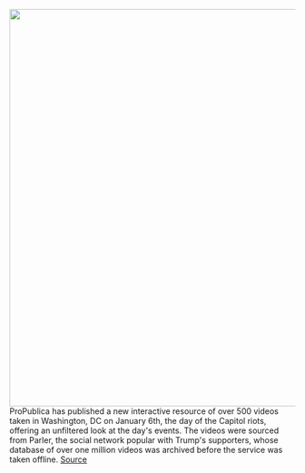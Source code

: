 <img src='https://cdn.vox-cdn.com/thumbor/T0PVlnlhkPHtxXDvU_CKuV-iUow=/0x0:5000x3333/1200x800/filters:focal(2100x1267:2900x2067)/cdn.vox-cdn.com/uploads/chorus_image/image/68683607/1230591287.0.jpg' width='700px' /><br/>
ProPublica has published a new interactive resource of over 500 videos taken in Washington, DC on January 6th, the day of the Capitol riots, offering an unfiltered look at the day's events. The videos were sourced from Parler, the social network popular with Trump's supporters, whose database of over one million videos was archived before the service was taken offline.
<a href='https://www.theverge.com/2021/1/18/22236750/propublica-parler-capitol-riot-videos-timeline-resource'> Source <a/>